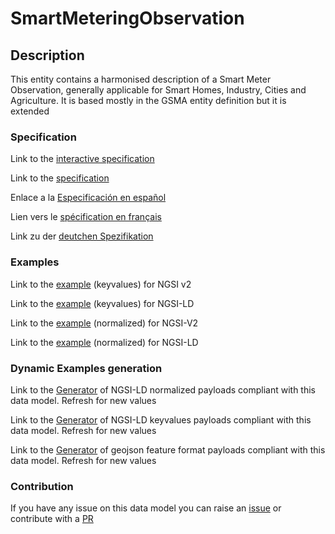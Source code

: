 # SmartMeteringObservation

## Description 

This entity contains a harmonised description of a Smart Meter Observation, generally applicable for Smart Homes, Industry, Cities and Agriculture. It is based mostly in the GSMA entity definition but it is extended
### Specification

Link to the [interactive specification](https://swagger.lab.fiware.org/?url=https://smart-data-models.github.io/dataModel.Device/SmartMeteringObservation/swagger.yaml)

Link to the [specification](https://smart-data-models.github.io/dataModel.Device/SmartMeteringObservation/doc/spec.md)

Enlace a la [Especificación en español](https://smart-data-models.github.io/dataModel.Device/SmartMeteringObservation/doc/spec_ES.md)

Lien vers le [spécification en français](https://smart-data-models.github.io/dataModel.Device/SmartMeteringObservation/doc/spec_FR.md)

Link zu der [deutchen Spezifikation](https://smart-data-models.github.io/dataModel.Device/SmartMeteringObservation/doc/spec_DE.md)
### Examples

Link to the [example](https://smart-data-models.github.io/dataModel.Device/SmartMeteringObservation/examples/example.json) (keyvalues) for NGSI v2

Link to the [example](https://smart-data-models.github.io/dataModel.Device/SmartMeteringObservation/examples/example.jsonld) (keyvalues) for NGSI-LD

Link to the [example](https://smart-data-models.github.io/dataModel.Device/SmartMeteringObservation/examples/example-normalized.json) (normalized) for NGSI-V2

Link to the [example](https://smart-data-models.github.io/dataModel.Device/SmartMeteringObservation/examples/example-normalized.jsonld) (normalized) for NGSI-LD
### Dynamic Examples generation

Link to the [Generator](https://smartdatamodels.org/extra/ngsi-ld_generator_v0.92.php?schemaUrl=https://raw.githubusercontent.com/smart-data-models/dataModel.Device/master/SmartMeteringObservation/schema.json&email=info@smartdatamodels.org) of NGSI-LD normalized payloads compliant with this data model. Refresh for new values

Link to the [Generator](https://smartdatamodels.org/extra/ngsi-ld_generator_keyvalues_v0.92.php?schemaUrl=https://raw.githubusercontent.com/smart-data-models/dataModel.Device/master/SmartMeteringObservation/schema.json&email=info@smartdatamodels.org) of NGSI-LD keyvalues payloads compliant with this data model. Refresh for new values

Link to the [Generator](https://smartdatamodels.org/extra/geojson_features_generator_v1.0.php?schemaUrl=https://raw.githubusercontent.com/smart-data-models/dataModel.Device/master/SmartMeteringObservation/schema.json&email=info@smartdatamodels.org) of geojson feature format payloads compliant with this data model. Refresh for new values
### Contribution

 If you have any issue on this data model you can raise an [issue](https://github.com/smart-data-models/dataModel.Device/issues)  or contribute with a [PR](https://github.com/smart-data-models/dataModel.Device/pulls)